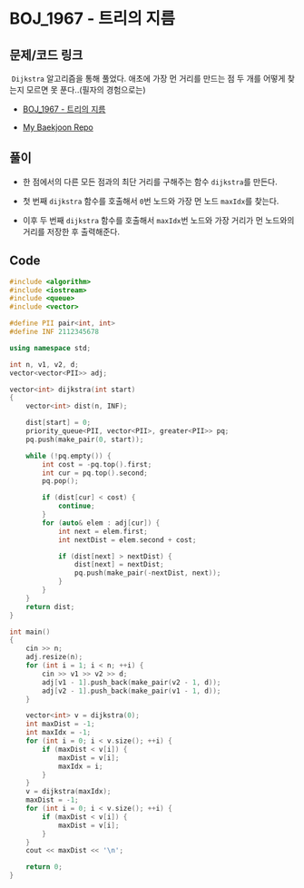 # BOJ_1967 - 트리의 지름

## 문제/코드 링크

&nbsp;`Dijkstra` 알고리즘을 통해 풀었다. 애초에 가장 먼 거리를 만드는 점 두 개를 어떻게 찾는지 모르면 못 푼다..(필자의 경험으로는)

- [BOJ_1967 - 트리의 지름](https://www.acmicpc.net/problem/1967)

- [My Baekjoon Repo](https://github.com/Meantint/Baekjoon)

## 풀이

- 한 점에서의 다른 모든 점과의 최단 거리를 구해주는 함수 `dijkstra`를 만든다.

- 첫 번째 `dijkstra` 함수를 호출해서 `0`번 노드와 가장 먼 노드 `maxIdx`를 찾는다.

- 이후 두 번째 `dijkstra` 함수를 호출해서 `maxIdx`번 노드와 가장 거리가 먼 노드와의 거리를 저장한 후 출력해준다.

## Code

```cpp
#include <algorithm>
#include <iostream>
#include <queue>
#include <vector>

#define PII pair<int, int>
#define INF 2112345678

using namespace std;

int n, v1, v2, d;
vector<vector<PII>> adj;

vector<int> dijkstra(int start)
{
    vector<int> dist(n, INF);

    dist[start] = 0;
    priority_queue<PII, vector<PII>, greater<PII>> pq;
    pq.push(make_pair(0, start));

    while (!pq.empty()) {
        int cost = -pq.top().first;
        int cur = pq.top().second;
        pq.pop();

        if (dist[cur] < cost) {
            continue;
        }
        for (auto& elem : adj[cur]) {
            int next = elem.first;
            int nextDist = elem.second + cost;

            if (dist[next] > nextDist) {
                dist[next] = nextDist;
                pq.push(make_pair(-nextDist, next));
            }
        }
    }
    return dist;
}

int main()
{
    cin >> n;
    adj.resize(n);
    for (int i = 1; i < n; ++i) {
        cin >> v1 >> v2 >> d;
        adj[v1 - 1].push_back(make_pair(v2 - 1, d));
        adj[v2 - 1].push_back(make_pair(v1 - 1, d));
    }

    vector<int> v = dijkstra(0);
    int maxDist = -1;
    int maxIdx = -1;
    for (int i = 0; i < v.size(); ++i) {
        if (maxDist < v[i]) {
            maxDist = v[i];
            maxIdx = i;
        }
    }
    v = dijkstra(maxIdx);
    maxDist = -1;
    for (int i = 0; i < v.size(); ++i) {
        if (maxDist < v[i]) {
            maxDist = v[i];
        }
    }
    cout << maxDist << '\n';

    return 0;
}
```
